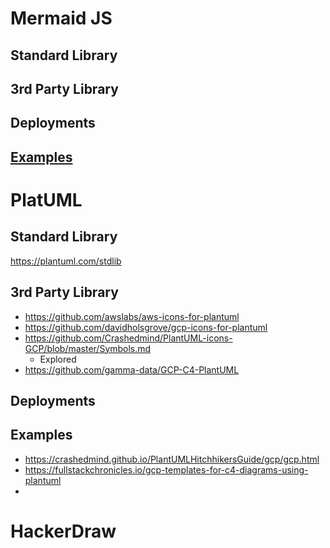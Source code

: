 # Mermaid JS

## Standard Library

## 3rd Party Library

## Deployments

## [Examples](https://github.com/toransahu/mermaidjs-eg)


# PlatUML

## Standard Library

https://plantuml.com/stdlib

## 3rd Party Library
- https://github.com/awslabs/aws-icons-for-plantuml
- https://github.com/davidholsgrove/gcp-icons-for-plantuml
- https://github.com/Crashedmind/PlantUML-icons-GCP/blob/master/Symbols.md
    - Explored
- https://github.com/gamma-data/GCP-C4-PlantUML

## Deployments

## Examples

- https://crashedmind.github.io/PlantUMLHitchhikersGuide/gcp/gcp.html
- https://fullstackchronicles.io/gcp-templates-for-c4-diagrams-using-plantuml
-

# HackerDraw
